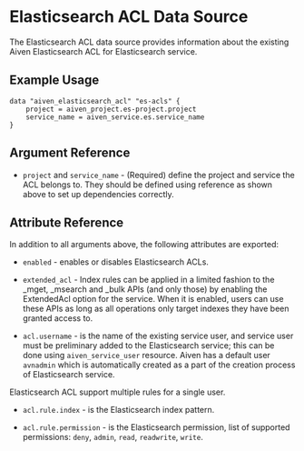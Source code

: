 # Elasticsearch ACL Data Source

The Elasticsearch ACL data source provides information about the existing Aiven Elasticsearch ACL 
for Elasticsearch service.

## Example Usage

```hcl
data "aiven_elasticsearch_acl" "es-acls" {
    project = aiven_project.es-project.project
    service_name = aiven_service.es.service_name
}
```

## Argument Reference

* `project` and `service_name` - (Required) define the project and service the ACL belongs to. 
They should be defined using reference as shown above to set up dependencies correctly.

## Attribute Reference

In addition to all arguments above, the following attributes are exported:

* `enabled` - enables or disables Elasticsearch ACLs.

* `extended_acl` - Index rules can be applied in a limited fashion to the _mget, _msearch and _bulk APIs 
(and only those) by enabling the ExtendedAcl option for the service. When it is enabled, users can use 
 these APIs as long as all operations only target indexes they have been granted access to.
 
* `acl.username` - is the name of the existing service user, and service user must be preliminary added 
to the Elasticsearch service; this can be done using `aiven_service_user` resource. Aiven has a 
default user `avnadmin` which is automatically created as a part of the creation process of Elasticsearch service. 

Elasticsearch ACL support multiple rules for a single user.

* `acl.rule.index` - is the Elasticsearch index pattern.

* `acl.rule.permission` - is the Elasticsearch permission, list of supported permissions: 
`deny`, `admin`, `read`, `readwrite`, `write`.